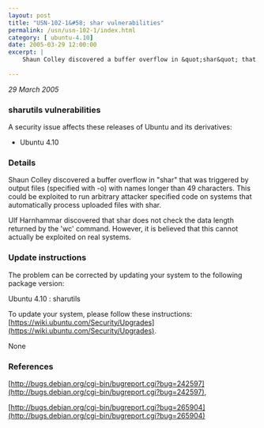 ```yaml
---
layout: post
title: "USN-102-1&#58; shar vulnerabilities"
permalink: /usn/usn-102-1/index.html
category: [ ubuntu-4.10]
date: 2005-03-29 12:00:00
excerpt: |
    Shaun Colley discovered a buffer overflow in &quot;shar&quot; that was triggered by output files (specified with -o) with names longer than 49 characters. This could be exploited to run arbitrary attacker specified code on systems that automatically process uploaded files with shar.
    
--- 
```

 
 

*29 March 2005*

### sharutils vulnerabilities

A security issue affects these releases of Ubuntu and its derivatives:

* Ubuntu 4.10

### Details

Shaun Colley discovered a buffer overflow in &quot;shar&quot; that was triggered by output files (specified with -o) with names longer than 49 characters. This could be exploited to run arbitrary attacker specified code on systems that automatically process uploaded files with shar.

Ulf Harnhammar discovered that shar does not check the data length returned by the &#39;wc&#39; command. However, it is believed that this cannot actually be exploited on real systems.

### Update instructions

The problem can be corrected by updating your system to the following package version:

Ubuntu 4.10
 : sharutils 

To update your system, please follow these instructions: [https://wiki.ubuntu.com/Security/Upgrades](https://wiki.ubuntu.com/Security/Upgrades).

None

### References

 
 [http://bugs.debian.org/cgi-bin/bugreport.cgi?bug=242597](http://bugs.debian.org/cgi-bin/bugreport.cgi?bug=242597), 

 [http://bugs.debian.org/cgi-bin/bugreport.cgi?bug=265904](http://bugs.debian.org/cgi-bin/bugreport.cgi?bug=265904)
 

